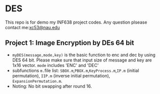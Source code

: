 # DES

This repo is for demo my INF638 project codes.
Any question plsease contact me:xc53@nau.edu

## Project 1: Image Encryption by DEs 64 bit
- `myDES(message,mode,key)`  is the basic function to enc and dec by using DES 64 bit. Please make sure that input size of message
and key are 1x16 vector. `mode` includes 'ENC' and 'DEC'
- subfunctions `m.`file list: `SBOX.m`,`PBOX.m`,`KeyProcess.m`,`IP.m` (initial permutation), `IIP.m` (inverse initial permutation),
  `ExpansionPermutation.m`.
- Noting: No bit swapping after round 16.
